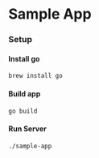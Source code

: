 # Sample App

### Setup

#### Install go
```
brew install go
```

#### Build app
```
go build
```

#### Run Server
```
./sample-app
```
